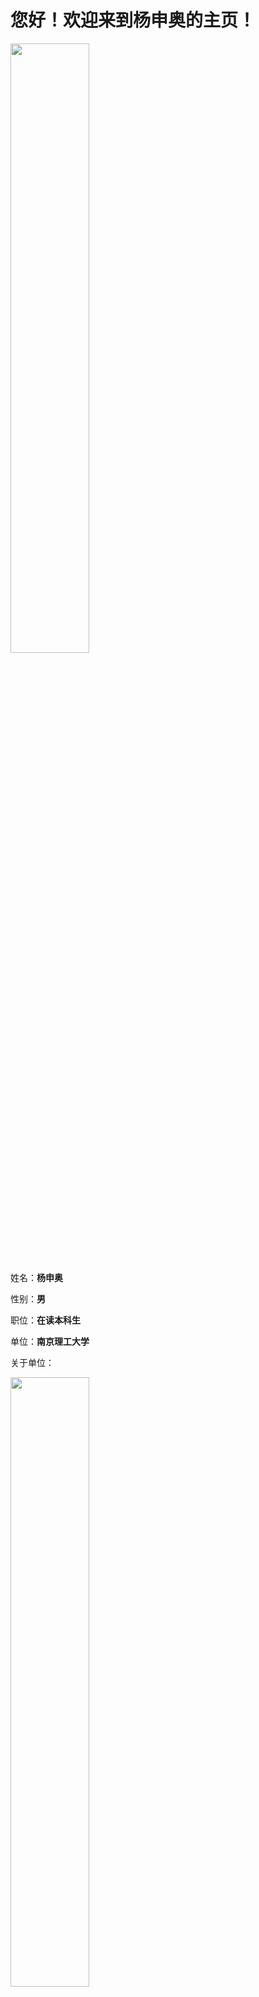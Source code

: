 **您好！欢迎来到杨申奥的主页！**
================================

<img src="https://tse1-mm.cn.bing.net/th/id/OIP.f24dD_lbTx6IANLxCAEPwQHaKm?pid=Api&rs=1" width="50%"> 

姓名：**杨申奥**

性别：**男**

职位：**在读本科生**

单位：**南京理工大学**

关于单位：

<img src="https://baike.baidu.com/pic/%E5%8D%97%E4%BA%AC%E7%90%86%E5%B7%A5%E5%A4%A7%E5%AD%A6/130027/1/a6efce1b9d16fdfaaf51668f55c79b5494eef01fcd33?fr=lemma&ct=single#aid=1&pic=63d0f703918fa0ec8341f350249759ee3c6ddbed" width="50%"> 

    南京理工大学，位于江苏省南京市，北依紫金山，西临明城墙，是隶属于工业和信息化部，由工信部、教育部与江苏省人民政府共建的全国重点大学，是国家“世界一流学科建设高校“，是国家“211工程”、“985工程优势学科创新平台”重点建设高校，入选国家“111计划”、卓越工程师教育培养计划、国家建设高水平大学公派研究生项目、新工科研究与实践项目、国家大学生创新性实验计划、国家大学生文化素质教育基地、国家创新人才培养示范基地、国家国际科技合作基地、中国政府奖学金来华留学生接收院校、全国创新创业典型经验高校、全国首批深化创新创业教育改革示范高校、全国高校实践育人创新创业基地、首批高等学校科技成果转化和技术转移基地、全国专利工作试点示范高校等，是全国18所获批国家双创示范基地的高校之一，全国首批博士、硕士学位授予单位，是中俄工科大学联盟、工业和信息化部高校联盟、中国兵器协同创新联盟、CDIO工程教育联盟成员单位，素有“兵器技术人才摇篮”的美誉。
    学校由创建于1953年的中国人民解放军军事工程学院（简称“哈军工”）分建而成，经历了炮兵工程学院、华东工程学院、华东工学院等发展阶段，1993年更名为南京理工大学。
    截至2019年4月，学校占地3118亩，建筑面积108万平方米；设有20个学院，合作创办了两个独立学院；馆藏中外文图书文献250余万册；在校生30000余名，留学生1000余名；教职工3200余人，专任教师1900余人。
    2020年9月，南理工江阴校区正式启用  。


地址：**玄武区孝陵卫街200号**

>兴趣爱好：
>>Basketball
>>Painting
>>Killers of the Three Kingdoms

**有关网页制作的链接：**
<https://www.runoob.com>
